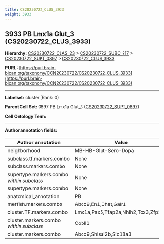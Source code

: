 ```yaml
---
title: CS20230722_CLUS_3933
weight: 3933
---
```

## 3933 PB Lmx1a Glut_3 (CS20230722_CLUS_3933)
<b>Hierarchy: </b>
[CS20230722_CLAS_23](../CS20230722_CLAS_23) >
[CS20230722_SUBC_217](../CS20230722_SUBC_217) >
[CS20230722_SUPT_0897](../CS20230722_SUPT_0897) >
[CS20230722_CLUS_3933](../CS20230722_CLUS_3933)

**PURL:** [https://purl.brain-bican.org/taxonomy/CCN20230722/CS20230722_CLUS_3933](https://purl.brain-bican.org/taxonomy/CCN20230722/CS20230722_CLUS_3933)

---


**Labelset:** cluster (Rank: 0)

**Parent Cell Set:** 0897 PB Lmx1a Glut_3 ([CS20230722_SUPT_0897](../CS20230722_SUPT_0897))



**Cell Ontology Term:** 

[MARKER GENES.]: #


---

[TRANSFERRED ANNOTATIONS.]: #


[AUTHOR ANNOTATION FIELDS.]: #


**Author annotation fields:**

| Author annotation | Value |
|-------------------|-------|
|neighborhood|MB-HB-Glut-Sero-Dopa|
|subclass.tf.markers.combo|None|
|subclass.markers.combo|None|
|supertype.markers.combo _within subclass_|None|
|supertype.markers.combo|None|
|anatomical_annotation|PB|
|merfish.markers.combo|Abcc9,En1,Chat,Galr1|
|cluster.TF.markers.combo|Lmx1a,Pax5,Tfap2a,Nhlh2,Tox3,Zfp521|
|cluster.markers.combo _within subclass_|Cobll1|
|cluster.markers.combo|Abcc9,Shisal2b,Slc18a3|
